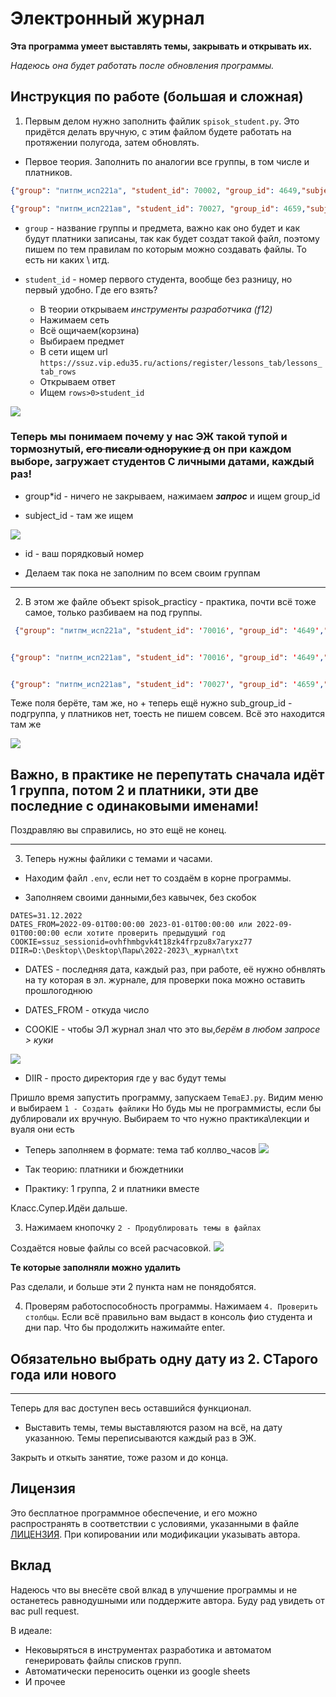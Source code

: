 # Электронный журнал

**Эта программа умеет выставлять темы, закрывать и открывать их.**

_Надеюсь она будет работать после обновления программы._

## Инструкция по работе (большая и сложная)

1. Первым делом нужно заполнить файлик `spisok_student.py`. Это придётся делать вручную, с этим файлом будете работать на протяжении полугода, затем обновлять.

- Первое теория. Заполнить по аналогии все группы, в том числе и платников.

```json
{"group": "питпм_исп221а", "student_id": 70002, "group_id": 4649,"subject_id":"6132", "id":0},#0

{"group": "питпм_исп221ав", "student_id": 70027, "group_id": 4659,"subject_id":"6132", "id":1},#1
```

- `group` - название группы и предмета, важно как оно будет и как будут платники записаны, так как будет создат такой файл, поэтому пишем по тем правилам по которым можно создавать файлы. То есть ни каких \ итд.
- `student_id` - номер первого студента, вообще без разницу, но первый удобно. Где его взять?

  - В теории открываем _инструменты разработчика (f12)_
  - Нажимаем сеть
  - Всё ощичаем(корзина)
  - Выбираем предмет
  - В сети ищем url `https://ssuz.vip.edu35.ru/actions/register/lessons_tab/lessons_tab_rows`
  - Открываем ответ
  - Ищем `rows>0>student_id`

![](./img/Screenshot_31.png)

### Теперь мы понимаем почему у нас ЭЖ такой тупой и тормознутый, ~~его писали однорукие д~~ он при каждом выборе, загружает студентов С личными датами, каждый раз!

- group\*id - ничего не закрываем, нажимаем **_запрос_** и ищем group_id

- subject_id - там же ищем

![](./img/Screenshot_32.png)

- id - ваш порядковый номер

- Делаем так пока не заполним по всем своим группам

---

2. В этом же файле объект spisok_practicy - практика, почти всё тоже самое, только разбиваем на под группы.

```json
 {"group": "питпм_исп221а", "student_id": '70016', "group_id": '4649',"subject_id":'6132',"sub_group_id":'13664', "id":0},#1


{"group": "питпм_исп221ав", "student_id": '70016', "group_id": '4649',"subject_id":'6132',"sub_group_id":'13665', "id":1},#2


{"group": "питпм_исп221ав", "student_id": '70027', "group_id": '4659',"subject_id":'6132', "id":2},
```

Теже поля берёте, там же, но + теперь ещё нужно sub_group_id - подгруппа, у платников нет, тоесть не пишем совсем. Всё это находится там же

![](./img/Screenshot_33.png)

## Важно, в практике не перепутать сначала идёт 1 группа, потом 2 и платники, эти две последние с одинаковыми именами!

Поздравляю вы справились, но это ещё не конец.

---

3. Теперь нужны файлики с темами и часами.

- Находим файл `.env`, если нет то создаём в корне программы.

- Заполняем своими данными,без кавычек, без скобок

```
DATES=31.12.2022
DATES_FROM=2022-09-01T00:00:00 2023-01-01T00:00:00 или 2022-09-01T00:00:00 если хотите проверить предыдущий год
COOKIE=ssuz_sessionid=ovhfhmbgvk4t18zk4frpzu8x7aryxz77
DIIR=D:\Desktop\\Desktop\Пары\2022-2023\_журнал\txt
```

- DATES - последняя дата, каждый раз, при работе, её нужно обнвлять на ту которая в эл. журнале, для проверки пока можно оставить прошлогоднюю

- DATES_FROM - откуда число

- COOKIE - чтобы ЭЛ журнал знал что это вы,_берём в любом запросе > куки_

![](./img/Screenshot_34.png)

- DIIR - просто директория где у вас будут темы

Пришло время запустить программу, запускаем `TemaEJ.py`. Видим меню и выбираем `1 - Создать файлики`
Но будь мы не программисты, если бы дублировали их вручную. Выбираем то что нужно практика\лекции и вуаля они есть

- Теперь заполняем в формате: тема таб коллво_часов
  ![](./img/Screenshot_35.png)

- Так теорию: платники и бюждетники
- Практику: 1 группа, 2 и платники вместе

Класс.Супер.Идёи дальше.

3. Нажимаем кнопочку `2 - Продублировать темы в файлах`

Создаётся новые файлы со всей расчасовкой.
![](./img/Screenshot_36.png)

**Те которые заполняли можно удалить**

Раз сделали, и больше эти 2 пункта нам не понядобятся.

4. Проверям работоспособность программы. Нажимаем `4. Проверить столбцы`.
   Если всё правильно вам выдаст в консоль фио студента и дни пар. Что бы продолжить нажимайте enter.

## Обязательно выбрать одну дату из 2. СТарого года или нового

---

Теперь для вас доступен весь оставшийся функционал.

- Выставить темы, темы выставляются разом на всё, на дату указанною. Темы переписываются каждый раз в ЭЖ.

Закрыть и откыть занятие, тоже разом и до конца.

## Лицензия

Это бесплатное программное обеспечение, и его можно распространять в соответствии с условиями, указанными в файле [ЛИЦЕНЗИЯ](LICENSE.md). При копировании или модификации указывать автора.

## Вклад

Надеюсь что вы внесёте свой влкад в улучшение программы и не останетесь равнодушными или поддержите автора. Буду рад увидеть от вас pull request.

В идеале:

- Нековыряться в инструментах разработика и автоматом генерировать файлы списков групп.
- Автоматически переносить оценки из google sheets
- И прочее
